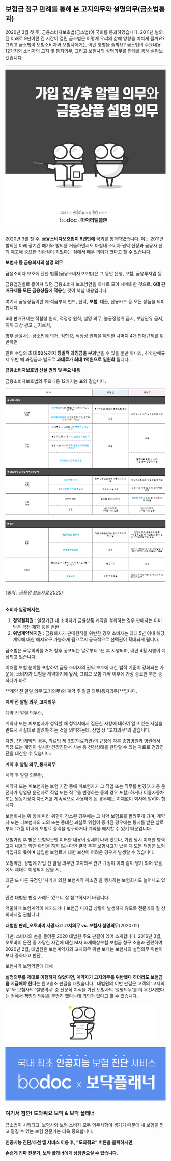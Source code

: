 ## 보험금 청구 판례를 통해 본 고지의무와 설명의무(금소법통과)


2020년 3월 첫 주, 금융소비자보호법(금소법)이 국회를 통과하였습니다. 2011년 발의된 이래로 9년이란 긴 시간이 걸린 금소법은 어떻게 우리의 삶에 영향을 미치게 될까요? 그리고 금소법이 보험소비자와 보험사에게는 어떤 영향을 줄까요? 금소법의 주요내용 12가지와 소비자의 고지 및 통지의무, 그리고 보험사의 설명의무를 판례를 통해 살펴보겠습니다.

---------------------------------------

![alt img](https://raw.githubusercontent.com/aijinet/doctor-contents/master/contents/202004/200401-2/금소법01.png)

2020년 3월 첫 주, **금융소비자보호법이 9년만에** 국회를 통과하였습니다. 이는 2011년 발의된 이래 장기간 폐기와 발의를 거듭하면서도 마침내 소비자 권익 신장과 금융사 신뢰 제고에 중요한 전환점이 되었다는 점에서 매우 의미가 크다고 할 수 있습니다.

**보험사 등 금융회사의 설명 의무**

금융소비자 보호에 관한 법률(금융소비자보호법)은 그 동안 은행, 보험, 금융투자업 등

금융업권별로 흩어져 있던 금융소비자 보호방안을 하나로 모아 체계화한 것으로, **6대 판매규제를 모든 금융상품에 적용**한 것이 핵심 내용입니다.

여기서 금융상품이란 예·적금부터 펀드, 신탁, **보험**, 대출, 신용카드 등 모든 상품을 의미합니다.

6대 판매규제는 적합성 원칙, 적정성 원칙, 설명 의무, 불공정행위 금지, 부당권유 금지, 허위·과장 광고 금지로서,

향후 금융사는 금소법에 의거, 적합성, 적정성 원칙을 제외한 나머지 4개 판매규제를 위반하면

관련 수입의 **최대 50%까지 징벌적 과징금을 부과**받을 수 있을 뿐만 아니라, 4개 판매규제 위반 때 과징금과 별도로 **과태료가 최대 1억원으로 일원화** 됩니다.

**금융소비자보호법 신설 권리 및 주요 내용**

금융소비자보호법의 주요내용 12가지는 표와 같습니다.

![alt img](https://raw.githubusercontent.com/aijinet/doctor-contents/master/contents/202004/200401-2/금소법02.png)

![alt img](https://raw.githubusercontent.com/aijinet/doctor-contents/master/contents/202004/200401-2/금소법03.jpg)
###### (출처 : 금융위 보도자료 2020)

**소비자 입장에서는,**

1. **청약철회권** : 일정기간 내 소비자가 금융상품 계약을 철회하는 경우 판매자는 이미 받은 금전·재화 등을 반환
2. **위법계약해지권** : 금융회사가 판매원칙을 위반한 경우 소비자는 최대 5년 이내 해당 계약에 대한 해지요구 가능하게 됨으로써 궁극적으로 선택권이 확대되게 됩니다.

금소법은 국무회의를 거쳐 향후 공포되는 날로부터 1년 후 시행되며, 내년 4월 시행이 예상되고 있습니다.

이처럼 보험 분야를 포함하여 금융 소비자의 권익 보호에 대한 법적 기준이 강화되는 가운데, 소비자가 보험을 계약하기에 앞서, 그리고 보험 계약 이후에 가장 중요한 부분 중 하나가 바로

**계약 전 알릴 의무(고지의무)와 계약 후 알릴 의무(통지의무)**입니다.

**계약 전 알릴 의무_고지의무**

계약 전 알릴 의무란,

계약자 또는 피보험자가 청약할 때 청약서에서 질문한 사항에 대하여 알고 있는 사실을 반드시 사실대로 알려야 하는 것을 의미하는데, 상법 상 "고지의무"와 같습니다.

다만, 진단계약의 경우, 의료법 제 3조(의료기관)의 규정에 따른 종합병원과 병원에서 직장 또는 개인이 실시한 건강진단서 사본 등 건강상태를 판단할 수 있는 자료로 건강진단을 대신할 수 있습니다.

**계약 후 알릴 의무_통지의무**

계약 후 알릴 의무란,

계약자 또는 피보험자는 보험 기간 중에 피보험자가 그 직업 또는 직무를 변경(자가용 운전자가 영업용 운전자로 직업 또는 직무를 변경하는 등의 경우 포함) 하거나 이륜자동차 또는 원동기장치 자전거를 계속적으로 사용하게 된 경우에는 지체없이 회사에 알려야 합니다.

보험회사는 위 항에 따라 위험이 감소된 경우에는 그 차액 보험료를 돌려주게 되며, 계약자 또는 피보험자의 고의 또는 중대한 과실로 위험이 증가된 경우에는 통지를 받은 날로부터 1개월 이내에 보험료 증액을 청구하거나 계약을 해지할 수 있기 때문입니다.

보험가입 후 받은 보험약관엔 이러한 내용이 상세히 나와 있으나, 가입 당시 이러한 병력 고지 내용과 약관 확인을 하지 않는다면 ​결국 추후 보험사고가 났을 때 모든 책임은 보험가입자의 몫이며 납입한 보험료에 대한 보상이 어려운 경우가 발생할 수 있습니다.

보험약관, 상법에 가입 전 알릴 의무인 고지의무 관련 규정이 이와 같이 명기 되어 있음에도 제대로 이행되지 않을 시,

​최근 또 다른 규정인 '사기에 의한 보험계약 취소권'을 행사하는 보험회사도 늘어나고 있고 

관련 대법원 판결 사례도 있으니 잘 참고하시기 바랍니다.

억울하게 보험계약이 해지되거나 보험금 미지급 상황이 발생하지 않도록 전문가와 잘 상의하시길 권합니다.

**대법원 판례_오토바이 사망사고 고지의무 vs. 보험사 설명의무**(2020.02)

다만, 소비자의 손을 들어준 2020 대법원 주요 판결이 있어 소개합니다.
​
2016년 3월, 오토바이 운전 중 사망한 사건에 대한 M사 화재해상보험 보험금 청구 소송과 관련하여 
​
2020년 2월, 대법원은 보험계약자의 고지의무 위반 보다는 보험사의 설명의무 위반이 보다 중하다고 판단, 
 
보험사가 보험약관에 대해 

**설명의무를 제대로 이행하지 않았다면, 계약자가 고지의무를 위반했다 하더라도 보험금을 지급해야 한다**는 원고승소 판결을 내렸습니다.
​
대법원의 이번 판결은 고객의 ‘고지의무’ 와 보험사의 ‘설명의무’ 중 전문적 지식을 가진 보험사의 ‘설명의무’를 더 우선시했다는 점에서 책임의 범위를 분명히 했다는데 의의가 있다고 할 수 있습니다.

![alt img](https://raw.githubusercontent.com/aijinet/doctor-contents/master/contents/common/bodoc-doc.png)

![alt img](https://raw.githubusercontent.com/aijinet/doctor-contents/master/contents/common/bodoc-card.png)

### 여기서 잠깐! 도와줘요 보닥 & 보닥 플래너

금소법이 시행되고, 보험사와 보험 소비자 모두 의무사항이 생기기 때문에 내 보험을 믿고 맡길 수 있는 보험 전문가는 더욱 중요합니다.

**인공지능 진단/추천 앱 서비스 이용 후, "도와줘요" 버튼을 클릭하시면,**

​**손쉽게 진짜 전문가, 보닥 플래너에게 상담받으실 수 있습니다.**